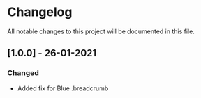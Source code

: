 # Changelog

All notable changes to this project will be documented in this file.

## [1.0.0] - 26-01-2021

### Changed
- Added fix for Blue .breadcrumb
